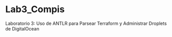 # Lab3_Compis
Laboratorio 3: Uso de ANTLR para Parsear Terraform y Administrar Droplets de DigitalOcean
